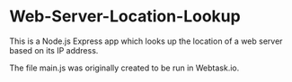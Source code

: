 # Web-Server-Location-Lookup

This is a Node.js Express app which looks up the location of a web server based on its IP address. 

The file main.js was originally created to be run in Webtask.io.
